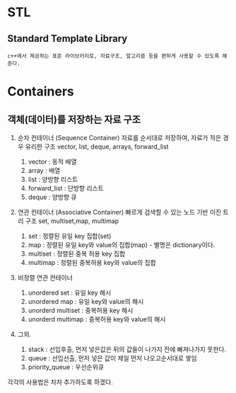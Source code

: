 # STL
## Standard Template Library

	c++에서 제공하는 표준 라이브러리로, 자료구조, 알고리즘 등을 편하게 사용할 수 있도록 해준다.

# Containers
## 객체(데이터)를 저장하는 자료 구조

1. 순차 컨테이너 (Sequence Container)
	자료를 순서대로 저장하여, 자료가 적은 경우 유리한 구조
	vector, list, deque, arrays, forward_list

	1. vector : 동적 배열
	2. array : 배열
	3. list : 양방향 리스트
	4. forward_list : 단방향 리스트
	5. deque : 양방향 큐

2. 연관 컨테이너 (Associative Container)
	빠르게 검색할 수 있는 노드 기반 이진 트리 구조
	set, multiset,map, multimap

	1. set : 정렬된 유일 key 집합(set)
	2. map : 정렬된 유일 key와 value의 집합(map) - 별명은 dictionary이다.
	3. multiset : 정렬된 중복 허용 key 집합
	4. multimap : 정렬된 중복허용 key와 value의 집합

3. 비정렬 연관 컨테이너
	1. unordered set : 유일 key 해시
	2. unordered map : 유일 key와 value의 해시
	3. unorderd multiset : 중복허용 key 해시
	4. unorderd multimap : 중복허용 key와 value의 해시

4. 그외. 
	1. stack : 선입후출, 먼저 넣은값은 뒤의 값들이 나가지 전에 빠져나가지 못한다.
	2. queue : 선입선출, 먼저 넣은 값이 제일 먼저 나오고순서대로 쌓임
	3. priority_queue :  우선순위큐 

각각의 사용법은 차차 추가하도록 하겠다.